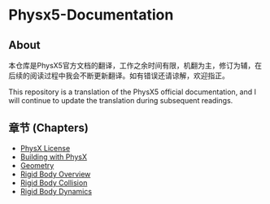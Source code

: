 # Physx5-Documentation

## About

本仓库是PhysX5官方文档的翻译，工作之余时间有限，机翻为主，修订为辅，在后续的阅读过程中我会不断更新翻译。如有错误还请谅解，欢迎指正。

This repository is a translation of the PhysX5 official documentation, and I will continue to update the translation during subsequent readings.

## 章节 (Chapters)

- [PhysX License](./Chapters/PhysX-License.md)
- [Building with PhysX](./Chapters/Building-with-PhysX.md)
- [Geometry](./Chapters/Geometry.md)
- [Rigid Body Overview](./Chapters/Rigid-Body-Overview.md)
- [Rigid Body Collision](./Chapters/Rigid-Body-Collision.md)
- [Rigid Body Dynamics](./Chapters/Rigid-Body-Dynamics.md)
